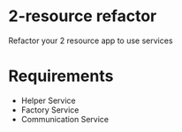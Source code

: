 # 2-resource refactor
Refactor your 2 resource app to use services

# Requirements
  * Helper Service
  * Factory Service
  * Communication Service
